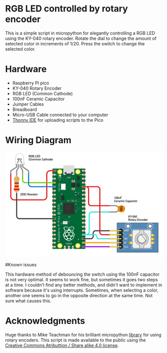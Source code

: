 # RGB LED controlled by rotary encoder

This is a simple script in micropython for elegantly controlling a RGB LED using the KY-040 rotary encoder.
Rotate the dial to change the amount of selected color in increments of 1/20. Press the switch to change the selected color.

# Hardware

* Raspberry Pi pico
* KY-040 Rotary Encoder
* RGB LED (Common Cathode)
* 100nF Ceramic Capacitor
* Jumper Cables
* Breadboard
* Micro-USB Cable connected to your computer
* [Thonny IDE](https://thonny.org/) for uploading scripts to the Pico

# Wiring Diagram
![Wiring Diagram](wiring.svg)

#Known issues

This hardware method of debouncing the switch using the 100nF capacitor is not very optimal. It seems to work fine, but sometimes it goes two steps at a time. I couldn't find any better methods, and didn't want to implement in software because it's using interrupts.
Sometimes, when selecting a color, another one seems to go in the opposite direction at the same time. Not sure what causes this.

# Acknowledgments

Huge thanks to Mike Teachman for his brilliant micropython [library](https://github.com/MikeTeachman/micropython-rotary) for using rotary encoders.
This script is made available to the public using the [Creative Commons Atributtion / Share alike 4.0 license](https://creativecommons.org/licenses/by/4.0/).
